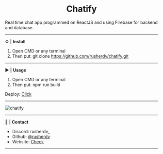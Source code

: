 <div align="center">
  <h1>Chatify</h1>
</div>

Real time chat app programmed on ReactJS and using Firebase for backend and database.

<hr>

 ⚙️ **|** **Install**

1. Open CMD or any terminal
2. Then put: git clone https://github.com/rusherdv/chatify.git

<hr>

 ▶️ **|** **Usage**

1. Open CMD or any terminal
2. Then put: npm run build

Deploy: <a href="https://chatify-rusher.vercel.app/" target="_blank">Click</a>

<hr>

![chatify](https://github.com/rusherdv/chatify/assets/105472000/894c0ff5-fbec-4005-a152-832db0613de1)


<hr>

 📝 **|** **Contact**

- Discord: rusherdv_
- Github: <a href="https://github.com/rusherdv">@rusherdv</a>
- Website: <a href="https://www.rusher.net.ar">Check</a>

<hr>



